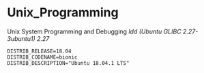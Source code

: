 # Unix_Programming
Unix System Programming and Debugging
*ldd (Ubuntu GLIBC 2.27-3ubuntu1) 2.27*
```shell
DISTRIB_RELEASE=18.04
DISTRIB_CODENAME=bionic
DISTRIB_DESCRIPTION="Ubuntu 18.04.1 LTS"
```
